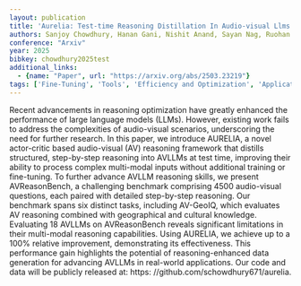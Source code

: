 ```yaml
---
layout: publication
title: 'Aurelia: Test-time Reasoning Distillation In Audio-visual Llms'
authors: Sanjoy Chowdhury, Hanan Gani, Nishit Anand, Sayan Nag, Ruohan Gao, Mohamed Elhoseiny, Salman Khan, Dinesh Manocha
conference: "Arxiv"
year: 2025
bibkey: chowdhury2025test
additional_links:
  - {name: "Paper", url: "https://arxiv.org/abs/2503.23219"}
tags: ['Fine-Tuning', 'Tools', 'Efficiency and Optimization', 'Applications', 'Reinforcement Learning', 'Training Techniques', 'Pretraining Methods', 'Distillation']
---
```

Recent advancements in reasoning optimization have greatly enhanced the
performance of large language models (LLMs). However, existing work fails to
address the complexities of audio-visual scenarios, underscoring the need for
further research. In this paper, we introduce AURELIA, a novel actor-critic
based audio-visual (AV) reasoning framework that distills structured,
step-by-step reasoning into AVLLMs at test time, improving their ability to
process complex multi-modal inputs without additional training or fine-tuning.
To further advance AVLLM reasoning skills, we present AVReasonBench, a
challenging benchmark comprising 4500 audio-visual questions, each paired with
detailed step-by-step reasoning. Our benchmark spans six distinct tasks,
including AV-GeoIQ, which evaluates AV reasoning combined with geographical and
cultural knowledge. Evaluating 18 AVLLMs on AVReasonBench reveals significant
limitations in their multi-modal reasoning capabilities. Using AURELIA, we
achieve up to a 100% relative improvement, demonstrating its effectiveness.
This performance gain highlights the potential of reasoning-enhanced data
generation for advancing AVLLMs in real-world applications. Our code and data
will be publicly released at: https: //github.com/schowdhury671/aurelia.
